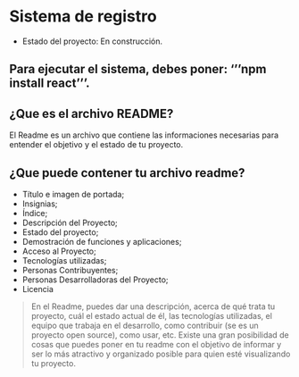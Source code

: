 <h1>Sistema de registro </h1>

* Estado del proyecto: En construcción.

## Para ejecutar el sistema, debes poner: ‘’’npm install react’’’.

  <h2>¿Que es el archivo README?</h2> 
  
  El Readme es un archivo que contiene las informaciones necesarias para entender el objetivo y el estado de tu proyecto.

  ## ¿Que puede contener tu archivo readme?

* Título e imagen de portada;
* Insignias;
* Índice;
* Descripción del Proyecto;
* Estado del proyecto;
* Demostración de funciones y aplicaciones;
* Acceso al Proyecto;
* Tecnologías utilizadas;
* Personas Contribuyentes;
* Personas Desarrolladoras del Proyecto;
* Licencia


> En el Readme, puedes dar una descripción,  acerca de qué trata tu proyecto,
> cuál el estado actual de él,  las tecnologías utilizadas, el equipo 
> que trabaja en el desarrollo, como contribuir (se es un proyecto open source),
> como usar, etc. Existe una gran posibilidad de cosas que puedes poner
>  en tu readme con el objetivo de informar y ser lo más atractivo y 
> organizado posible  para quien esté visualizando tu proyecto.
